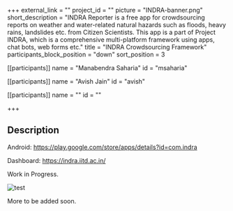 +++
external_link = ""
project_id = ""
picture = "INDRA-banner.png"
short_description = "INDRA Reporter is a free app for crowdsourcing reports on weather and water-related natural hazards such as floods, heavy rains, landslides etc. from Citizen Scientists. This app is a part of Project INDRA, which is a comprehensive multi-platform framework using apps, chat bots, web forms etc."
title = "INDRA Crowdsourcing Framework"
participants_block_position = "down"
sort_position = 3



[[participants]]
    name = "Manabendra Saharia"
    id = "msaharia"

[[participants]]
    name = "Avish Jain"
    id = "avish"

[[participants]]
    name = ""
    id = ""

+++

## Description

Android: https://play.google.com/store/apps/details?id=com.indra

Dashboard: https://indra.iitd.ac.in/

Work in Progress.

![test](/img/projects/INDRA-banner.png)

More to be added soon.
